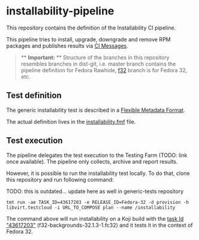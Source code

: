 # installability-pipeline

This repository contains the definition of the Installability CI pipeline.

This pipeline tries to install, upgrade, downgrade and remove RPM packages and publishes results via [CI Messages](https://pagure.io/fedora-ci/messages).

> ** **Important:** ** Structure of the branches in this repository resembles branches in dist-git, i.e. master branch contains the pipeline definition for Fedora Rawhide, [f32](https://github.com/fedora-ci/installability-pipeline/tree/f32) branch is for Fedora 32, etc.

## Test definition

The generic installability test is described in a [Flexible Metadata Format](https://pagure.io/fedora-ci/metadata).

The actual definition lives in the [installability.fmf](./installability.fmf) file.

## Test execution

The pipeline delegates the test execution to the Testing Farm (TODO: link once available). The pipeline only collects, archive and report results.

However, it is possible to run the installability test locally. To do that, clone this repository and run following command:

TODO: this is outdated... update here as well in generic-tests repository

```shell
tmt run -ae TASK_ID=43617203 -e RELEASE_ID=Fedora-32 -d provision -h libvirt.testcloud -i URL_TO_COMPOSE plan --name /installability
```

The command above will run installability on a Koji build with the [task Id "43617203"](https://koji.fedoraproject.org/koji/taskinfo?taskID=43617203) (f32-backgrounds-32.1.3-1.fc32) and it tests it in the context of Fedora 32.
